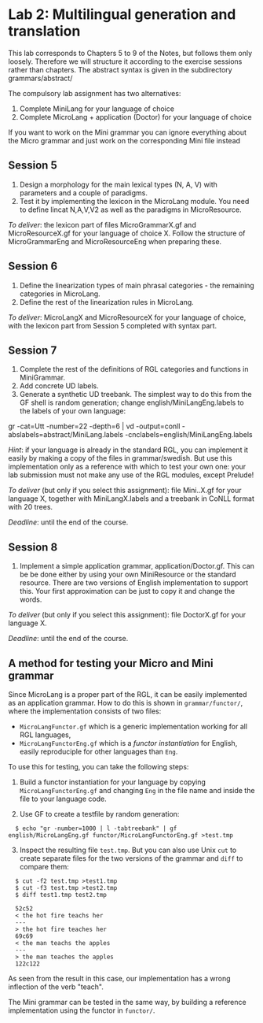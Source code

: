 # Lab 2: Multilingual generation and translation

This lab corresponds to Chapters 5 to 9 of the Notes, but follows them only loosely.
Therefore we will structure it according to the exercise sessions
rather than chapters.
The abstract syntax is given in the subdirectory grammars/abstract/

The compulsory lab assignment has two alternatives:

1. Complete MiniLang for your language of choice
2. Complete MicroLang + application (Doctor) for your language of choice

If you want to work on the Mini grammar you can ignore everything about the Micro grammar and just work on the corresponding Mini file instead

## Session 5

1. Design a morphology for the main lexical types (N, A, V) with parameters and a couple of paradigms.
2. Test it by implementing the lexicon in the MicroLang module. You need to define lincat N,A,V,V2 as well as the paradigms in MicroResource.

*To deliver*: the lexicon part of files MicroGrammarX.gf and MicroResourceX.gf for your language of choice X. Follow the structure of MicroGrammarEng and MicroResourceEng when preparing these.

## Session 6

1. Define the linearization types of main phrasal categories - the remaining categories in MicroLang.
2. Define the rest of the linearization rules in MicroLang.

*To deliver*: MicroLangX and MicroResourceX for your language of choice, with the lexicon part from Session 5 completed with syntax part. 

## Session 7

1. Complete the rest of the definitions of RGL categories and functions in MiniGrammar.
2. Add concrete UD labels.
3. Generate a synthetic UD treebank. The simplest way to do this from the
GF shell is random generation; change english/MiniLangEng.labels to
the labels of your own language:

gr -cat=Utt -number=22 -depth=6 | vd -output=conll
-abslabels=abstract/MiniLang.labels -cnclabels=english/MiniLangEng.labels

*Hint*: if your language is already in the standard RGL, you can implement it easily by making a copy of the files in grammar/swedish.
But use this implementation only as a reference with which to test your own one: your lab submission must not make any use of the RGL modules, except Prelude!

*To deliver* (but only if you select this assignment): file Mini..X.gf for your language X, together with MiniLangX.labels and a treebank in CoNLL format with 20 trees.

*Deadline*: until the end of the course.

## Session 8

1. Implement a simple application grammar, application/Doctor.gf.
This can be be done either by using your own MiniResource or the standard resource.
There are two versions of English implementation to support this.
Your first approximation can be just to copy it and change the words.

*To deliver* (but only if you select this assignment): file DoctorX.gf for your language X.

*Deadline*: until the end of the course.


## A method for testing your Micro and Mini grammar

Since MicroLang is a proper part of the RGL, it can be easily implemented as an application grammar.
How to do this is shown in `grammar/functor/`, where the implementation consists of two files:
- `MicroLangFunctor.gf` which is a generic implementation working for all RGL languages,
- `MicroLangFunctorEng.gf` which is a *functor instantiation* for English, easily reproduciple for other languages than `Eng`.

To use this for testing, you can take the following steps:

1. Build a functor instantiation for your language by copying `MicroLangFunctorEng.gf` and changing `Eng` in the file name and inside the file to your language code.

2. Use GF to create a testfile by random generation:
```
  $ echo "gr -number=1000 | l -tabtreebank" | gf english/MicroLangEng.gf functor/MicroLangFunctorEng.gf >test.tmp
```

3. Inspect the resulting file `test.tmp`.
But you can also use Unix `cut` to create separate files for the two versions of the grammar and `diff` to compare them:
```
  $ cut -f2 test.tmp >test1.tmp
  $ cut -f3 test.tmp >test2.tmp
  $ diff test1.tmp test2.tmp

  52c52
  < the hot fire teachs her
  ---
  > the hot fire teaches her
  69c69
  < the man teachs the apples
  ---
  > the man teaches the apples
  122c122
  ```
As seen from the result in this case, our implementation has a wrong inflection of the verb "teach".

The Mini grammar can be tested in the same way, by building a reference implementation using the functor in `functor/`.





